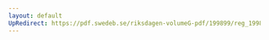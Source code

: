 ```yaml
---
layout: default
UpRedirect: https://pdf.swedeb.se/riksdagen-volumeG-pdf/199899/reg_199899/reg_199899_0188.pdf
---
```

